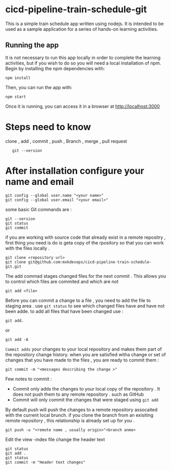 # cicd-pipeline-train-schedule-git

This is a simple train schedule app written using nodejs. It is intended to be used as a sample application for a series of hands-on learning activities.

## Running the app

It is not necessary to run this app locally in order to complete the learning activities, but if you wish to do so you will need a local installation of npm. Begin by installing the npm dependencies with:

    npm install

Then, you can run the app with:

    npm start

Once it is running, you can access it in a browser at [http://localhost:3000](http://localhost:3000)

# Steps need to know 
clone , add , commit , push , Branch , merge , pull request
```
   git --version
```
# After installation configure your name and email
```
git config --global user.name "<your name>"
git config --global user.email "<your email>"
```
some basic Git commands are : 
```
git --version
git status
git commit
```
if you are working with source code that already exist in a remote repositry , first thing you need is do is geta copy of the rpository so that you can work with the files locally .
```
git clone <repository url>
git clone git@github.com:mxkdevops/cicd-pipeline-train-schedule-git.git
```
The add commad stages changed files for the next commit . This allows you to control which files are commited and which are not 
```
git add <file>
```
Before you can commit a change to a file , you need to add the file to staging area . use `git status` to see which changed files have and have not been adde. to add all files that have been changed use :
```
git add.
```
or 
```
git add -A
```
`Commit adds` your changes to your local repository and makes them part of the repository change history. when you are satisfied witha change or set of changes that you have made to the files , you are ready to commit them :
```
git commit -m "<messages describing the change >"
```
Few notes to commit :
* Commit only adds the changes to your local copy of the repository . It does not push them to any remote repository . such as GitHub
* Commit will only commit the changes that were staged using `git add `

By default push will push the changes to a remote repository assocaited with the current local brunch. if you clone the branch from an exisiting remote repository , this relationship is already set up for you .
```
git push -u "<remote name , usually origin>"<branch anme>
```
Edit the view -index file change the header text 
```
git status
git add .
git status
git commit -m "Header text changes"
